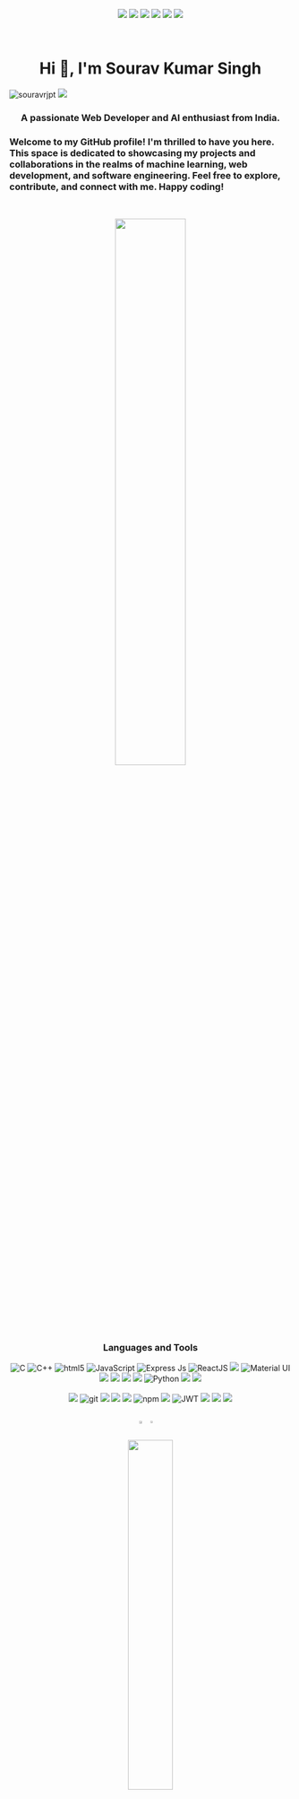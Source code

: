 <p align="center" float="left">  
  <a href="mailto:souravrajput2760@gmail.com"><img src="https://img.shields.io/badge/Gmail-D14836?style=for-the-badge&logo=gmail&logoColor=white"/></a>
  <a href="https://www.instagram.com/sourav_rjpt/"><img src="https://img.shields.io/badge/souravrjpt-%23E4405F.svg?style=for-the-badge&logo=Instagram&logoColor=white" /></a>
  <a href="https://www.linkedin.com/in/justbeingsourav/"><img src="https://img.shields.io/badge/linkedin-%230077B5.svg?style=for-the-badge&logo=linkedin&logoColor=white" /></a>
  <a href="https://leetcode.com/u/sourav_rjpt/"> <img src="https://img.shields.io/badge/-LeetCode-FFA116?style=for-the-badge&logo=LeetCode&logoColor=black"/></a>
  <a href="https://www.codechef.com/users/souravrjpt" ><img src="https://img.shields.io/badge/-CodeChef-5B4638?style=for-the-badge&logo=CodeChef&logoColor=white"/></a>
  <a href="https://codeforces.com/profile/souravrajput2760" ><img src="https://img.shields.io/badge/Codeforces-445f9d?style=for-the-badge&logo=Codeforces&logoColor=white"/></a>
</p>
<br>

<h1 align="center">Hi 👋, I'm Sourav Kumar Singh</h1>
<p align="centre"> <img src="https://komarev.com/ghpvc/?username=souravrjpt&label=Profile%20views&color=0e75b6&style=flat" alt="souravrjpt" />
<img src="https://hits.seeyoufarm.com/api/count/incr/badge.svg?url=https%3A%2F%2Fgithub.com%2Fsouravrjpt1212%2Fhit-counter"/>
</p>
<h3 align="center">A passionate Web Developer and AI enthusiast from India.</h3><be>
<h3>Welcome to my GitHub profile! I'm thrilled to have you here. This space is dedicated to showcasing my projects and collaborations in the realms of machine learning, web development, and software engineering. Feel free to explore, contribute, and connect with me. Happy coding!</h3>

<br>

<p align="center"> <img   src="https://user-images.githubusercontent.com/74038190/219923823-bf1ce878-c6b8-4faa-be07-93e6b1006521.gif"  height="50%" width="50%"></p>



<br>
<h3 align="center" float="left">Languages and Tools</h3>
<p align="center" float="left">
<!--   <img alt="Django" src="https://img.shields.io/badge/Django-092E20?style=for-the-badge&logo=django&logoColor=white"/> -->
<!--   <img alt=".Net" src="https://img.shields.io/badge/.NET-5C2D91?style=for-the-badge&logo=.net&logoColor=white" /> -->
<!--   <img alt="C#" src="https://img.shields.io/badge/C%23-239120?style=for-the-badge&logo=c-sharp&logoColor=white" /> -->
  <img alt="C" src="https://img.shields.io/badge/c-%2300599C.svg?style=for-the-badge&logo=c&logoColor=white" />
   <img alt="C++" src="https://img.shields.io/badge/c++-%2300599C.svg?style=for-the-badge&logo=c%2B%2B&logoColor=white"/>
  <img alt="html5" src="https://img.shields.io/badge/-HTML5-E34F26?style=flat-square&logo=html5&logoColor=white"/>
  <img alt="JavaScript" src="https://img.shields.io/badge/javascript-%2302569B.svg?style=for-the-badge&logo=javascript&logoColor=white" />
  <img alt="Express Js" src="https://img.shields.io/badge/Express.js-404D59?style=for-the-badge" />
  <img alt="ReactJS" src="https://img.shields.io/badge/React-20232A?style=for-the-badge&logo=react&logoColor=61DAFB" />
  <img src="https://img.shields.io/badge/React_Router-CA4245?style=for-the-badge&logo=react-router&logoColor=white"/>
  <img alt="Material UI" src="https://img.shields.io/badge/Material--UI-0081CB?style=for-the-badge&logo=material-ui&logoColor=white" />
  <img src="https://img.shields.io/badge/MySQL-005C84?style=for-the-badge&logo=mysql&logoColor=white"/>
  <img src="https://img.shields.io/badge/Bootstrap-563D7C?style=for-the-badge&logo=bootstrap&logoColor=white"/>
  <img src="https://img.shields.io/badge/-CSS3-1572B6?style=flat-square&logo=CSS3&logoColor=white"/>
  <img src="https://img.shields.io/badge/-MySQL-F29111?style=flat-square&logo=MySQL&logoColor=white"/>
  <img alt="Python" src="https://img.shields.io/badge/Python-3776AB?style=for-the-badge&logo=python&logoColor=white" />
  <img src="https://img.shields.io/badge/Tailwind_CSS-38B2AC?style=for-the-badge&logo=tailwind-css&logoColor=white"/>
  <img src="https://img.shields.io/badge/Socket.io-010101?&style=for-the-badge&logo=Socket.io&logoColor=white"/>
  
  <br>
  <br>

  <img src="https://img.shields.io/badge/Postman-FF6C37?style=for-the-badge&logo=Postman&logoColor=white"/>
  <img alt="git" src="https://img.shields.io/badge/-Git-F05032?style=flat-square&logo=git&logoColor=white" />
  <img src="https://img.shields.io/badge/-Github-181717?style=flat-square&logo=GitHub&logoColor=white"/>
  <img src="https://img.shields.io/badge/MongoDB-4EA94B?style=for-the-badge&logo=mongodb&logoColor=white"/>
  
  <img src="https://img.shields.io/badge/-Visual%20Studio%20Code-23A9F2?style=flat-square&logo=Visual%20Studio%20Code&logoColor=white"/>
  <img alt="npm" src="https://img.shields.io/badge/-NPM-CB3837?style=flat-square&logo=npm&logoColor=white" /> 
  <img src="https://img.shields.io/badge/-Debian-A80030?style=flat-square&logo=Debian&logoColor=white"/>
  <img alt="JWT" src="https://img.shields.io/badge/json%20web%20tokens-323330?style=for-the-badge&logo=json-web-tokens&logoColor=pink" />
  
  <img src="https://img.shields.io/badge/Zorin%20OS-0CC1F3?style=for-the-badge&logo=zorin&logoColor=white"/>
  <img src="https://img.shields.io/badge/Raspberry%20Pi-A22846?style=for-the-badge&logo=Raspberry%20Pi&logoColor=white"/>
<img src="https://img.shields.io/badge/OpenCV-27338e?style=for-the-badge&logo=OpenCV&logoColor=white"/>
  
</p>

<br>

<div style="display: flex; justify-content: center; ">
  <a href="https://github.com/souravrjpt/github-readme-streak-stats" >
    <img style="width:50%" src="https://github-readme-streak-stats.herokuapp.com/?user=souravrjpt&theme=dark&hide_border=true&background=0D1117&stroke=0000"/>
  </a>
  <a href="https://github.com/souravrjpt/github-readme-stats">
    <img  style="width:38%" src="https://github-readme-stats.vercel.app/api?username=souravrjpt&title_color=FA8B00&bg_color=0D1117&hide_border=true&text_color=9D9D9D&hide_rank=true&icon_color=FA8B00&show_icons=true&hide_title=true&line_height=30&count_private=true"/>
  </a>
</div>

<p align="center">
  <img src="https://github-readme-stats-git-masterrstaa-rickstaa.vercel.app/api?username=souravrjpt" width="40%"/> 
</p>
<p align="center">
  <img src="https://github-profile-summary-cards.vercel.app/api/cards/profile-details?username=souravrjpt" width="40%"/>
</p>
<p align="center">
  <img src="https://github-profile-trophy.vercel.app/?username=souravrjpt&theme=flat&column=7&margin-w=6" alt="logo" width="40%" />
</p>
<p align="center">
<img src="https://github-readme-stats.vercel.app/api/top-langs/?username=souravrjpt&theme=dark&hide_border=true&background=0D1117&stroke=0000" width="30%">
</p>
